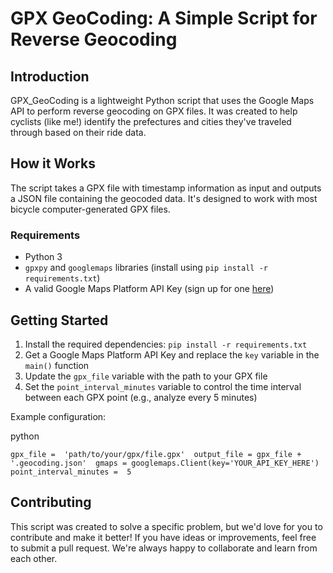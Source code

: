 
# GPX GeoCoding: A Simple Script for Reverse Geocoding


## Introduction

GPX_GeoCoding is a lightweight Python script that uses the Google Maps API to perform reverse geocoding on GPX files. It was created to help cyclists (like me!) identify the prefectures and cities they've traveled through based on their ride data.

## How it Works

The script takes a GPX file with timestamp information as input and outputs a JSON file containing the geocoded data. It's designed to work with most bicycle computer-generated GPX files.

### Requirements

-   Python 3
-   `gpxpy`  and  `googlemaps`  libraries (install using  `pip install -r requirements.txt`)
-   A valid Google Maps Platform API Key (sign up for one  [here](https://mapsplatform.google.com/))

## Getting Started

1.  Install the required dependencies:  `pip install -r requirements.txt`
2.  Get a Google Maps Platform API Key and replace the  `key`  variable in the  `main()`  function
3.  Update the  `gpx_file`  variable with the path to your GPX file
4.  Set the  `point_interval_minutes`  variable to control the time interval between each GPX point (e.g., analyze every 5 minutes)

Example configuration:

python

`gpx_file =  'path/to/your/gpx/file.gpx'  output_file = gpx_file +  '.geocoding.json'  gmaps = googlemaps.Client(key='YOUR_API_KEY_HERE')  point_interval_minutes =  5`

## Contributing

This script was created to solve a specific problem, but we'd love for you to contribute and make it better! If you have ideas or improvements, feel free to submit a pull request. We're always happy to collaborate and learn from each other.
